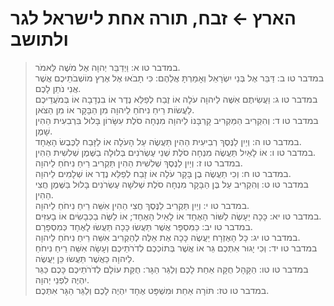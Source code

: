 # הארץ ← זבח, תורה אחת לישראל לגר ולתושב

> במדבר טו א: וַיְדַבֵּר יְהוָה אֶל מֹשֶׁה לֵּאמֹר.  
> במדבר טו ב: דַּבֵּר אֶל בְּנֵי יִשְׂרָאֵל וְאָמַרְתָּ אֲלֵהֶם:  כִּי תָבֹאוּ אֶל אֶרֶץ מוֹשְׁבֹתֵיכֶם אֲשֶׁר אֲנִי נֹתֵן לָכֶם.  
> במדבר טו ג: וַעֲשִׂיתֶם אִשֶּׁה לַיהוָה עֹלָה אוֹ זֶבַח לְפַלֵּא נֶדֶר אוֹ בִנְדָבָה אוֹ בְּמֹעֲדֵיכֶם לַעֲשׂוֹת רֵיחַ נִיחֹחַ לַיהוָה מִן הַבָּקָר אוֹ מִן הַצֹּאן.  
> במדבר טו ד: וְהִקְרִיב הַמַּקְרִיב קָרְבָּנוֹ לַיהוָה מִנְחָה סֹלֶת עִשָּׂרוֹן בָּלוּל בִּרְבִעִית הַהִין שָׁמֶן.  
> במדבר טו ה: וְיַיִן לַנֶּסֶךְ רְבִיעִית הַהִין תַּעֲשֶׂה עַל הָעֹלָה אוֹ לַזָּבַח לַכֶּבֶשׂ הָאֶחָד.  
> במדבר טו ו: אוֹ לָאַיִל תַּעֲשֶׂה מִנְחָה סֹלֶת שְׁנֵי עֶשְׂרֹנִים בְּלוּלָה בַשֶּׁמֶן שְׁלִשִׁית הַהִין.  
> במדבר טו ז: וְיַיִן לַנֶּסֶךְ שְׁלִשִׁית הַהִין תַּקְרִיב רֵיחַ נִיחֹחַ לַיהוָה.  
> במדבר טו ח: וְכִי תַעֲשֶׂה בֶן בָּקָר עֹלָה אוֹ זָבַח לְפַלֵּא נֶדֶר אוֹ שְׁלָמִים לַיהוָה.  
> במדבר טו ט: וְהִקְרִיב עַל בֶּן הַבָּקָר מִנְחָה סֹלֶת שְׁלֹשָׁה עֶשְׂרֹנִים בָּלוּל בַּשֶּׁמֶן חֲצִי הַהִין.  
> במדבר טו י: וְיַיִן תַּקְרִיב לַנֶּסֶךְ חֲצִי הַהִין אִשֵּׁה רֵיחַ נִיחֹחַ לַיהוָה.  
> במדבר טו יא: כָּכָה יֵעָשֶׂה לַשּׁוֹר הָאֶחָד אוֹ לָאַיִל הָאֶחָד; אוֹ לַשֶּׂה בַכְּבָשִׂים אוֹ בָעִזִּים.  
> במדבר טו יב: כַּמִּסְפָּר אֲשֶׁר תַּעֲשׂוּ כָּכָה תַּעֲשׂוּ לָאֶחָד כְּמִסְפָּרָם.  
> במדבר טו יג: כָּל הָאֶזְרָח יַעֲשֶׂה כָּכָה אֶת אֵלֶּה לְהַקְרִיב אִשֵּׁה רֵיחַ נִיחֹחַ לַיהוָה.  
> במדבר טו יד: וְכִי יָגוּר אִתְּכֶם גֵּר אוֹ אֲשֶׁר בְּתוֹכְכֶם לְדֹרֹתֵיכֶם וְעָשָׂה אִשֵּׁה רֵיחַ נִיחֹחַ לַיהוָה כַּאֲשֶׁר תַּעֲשׂוּ כֵּן יַעֲשֶׂה.  
> במדבר טו טו: הַקָּהָל חֻקָּה אַחַת לָכֶם וְלַגֵּר הַגָּר:  חֻקַּת עוֹלָם לְדֹרֹתֵיכֶם כָּכֶם כַּגֵּר יִהְיֶה לִפְנֵי יְהוָה.  
> במדבר טו טז: תּוֹרָה אַחַת וּמִשְׁפָּט אֶחָד יִהְיֶה לָכֶם וְלַגֵּר הַגָּר אִתְּכֶם.   
 

